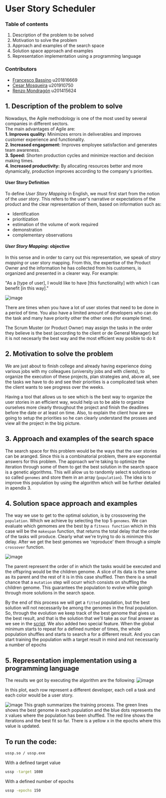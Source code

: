 # User Story Scheduler  
  
### Table of contents  
1. Description of the problem to be solved  
2. Motivation to solve the problem  
3. Approach and examples of the search space
4. Solution space approach and examples  
5. Representation implementation using a programming language  

### Contributors
- [Francesco Bassino](https://github.com/frany-oss) u201816669
- [Cesar Mosqueira](https://github.com/cesarmosqueira) u201910750
- [Renzo Mondragón](https://github.com/renxzen) u201415624


## 1. Description of the problem to solve
Nowadays, the Agile methodology is one of the most used by several companies in different sectors.  
The main advantages of Agile are:  
**1. Improves quality:** Minimizes errors in deliverables and improves customer experience and functionality.  
**2. Increased engagement:** Improves employee satisfaction and generates team awareness.  
**3. Speed:** Shorten production cycles and minimize reaction and decision making times.  
**4. Increased productivity:** By allocating resources better and more dynamically, production improves according to the company's priorities.  

#### User Story Definition  
  
To define _User Story Mapping_ in English, we must first start from the notion of the _user story_. This refers to the user's narrative or expectations of the product and the clear representation of them, based on information such as:  
  
- Identification 
- prioritization
- estimation of the volume of work required 
- demonstration
- complementary observations
  
#### _User Story Mapping_: objective  
  
In this sense and in order to carry out this representation, we speak of _story mapping_ or user story mapping. From this, the expertise of the Product Owner and the information he has collected from his customers, is organized and presented in a clearer way. For example:  

"As a [type of user], I would like to have [this functionality] with which I can benefit [in this way]."

![image](https://user-images.githubusercontent.com/54272736/194406376-46012a63-b69a-47b3-9ac3-c33bdfebfe29.png)

There are times when you have a lot of user stories that need to be done in a period of time. You also have a limited amount of developers who can do the task and many have priority other the other ones (for example time).

The Scrum Muster (or Product Owner) may assign the tasks in the order they believe is the best (according to the client or de General Manager) but it is not necesarly the best way and the most efficient way posible to do it


## 2. Motivation to solve the problem  
We are just about to finish college and already having experience doing various jobs with my colleagues (university jobs and with clients), to organize the execution of these projects, plan strategies and, above all, see the tasks we have to do and see their priorities is a complicated task when the client wants to see progress over the weeks. 

Having a tool that allows us to see which is the best way to organize the user stories in an efficient way, would help us to be able to organize ourselves more clearly throughout the project and finish the deadlines before the date or at least on time.  Also, to explain the client how are we going to setup the priorities so he can clearly understand the prosses and view all the project in the big picture.


## 3. Approach and examples of the search space
The search space for this problem would be the ways that the user stories can be aranged. Since this is a combinatorial problem, there are exponential answers for this problem. The approach we're taking to optimize the iteration through some of them to get the best solution in the search space is a genetic algorithms. This will allow us to randomly select `N` solutions or so called `genomes` and store them in an array (`population`). The idea is to improve this population by using the algorithm which will be further detailed in apendix 3.

## 4. Solution space approach and examples
The way we use to get to the optimal solution, is by crossovering the `population`. Which we achieve by selecting the top 5 `genomes`. We can evaluate which gemomes are the best by a `fitness function` which in this case will be the `makespan` function, that returns the total delay that the order of the tasks will produce. Clearly what we're trying to do is minimze this delay. After we get the best genomes we 'reproduce' them through a simple `crossover` function.

![image](https://user-images.githubusercontent.com/48858334/194410271-ae6a9559-ec9f-4c03-a362-42bc139f425f.png)

The parent represent the order of in which the tasks would be executed and the offspring would be the children genome. A slice of its data is the same as its parent and the rest of it is in this case shuffled. Then there is a small chance that a `mutation` step will ocurr which consists on shuffling the children genome. This guarantees the population to evolve while goingh through more solutions in the search space. 

By the end of this process we will get a `fitted` population, but the best solution will not necessarily be among the genomes in the final population. So, through the evolution we keep track of the best genome that gives us the best result, and that is the solution that we'll take as our final answer as we see in the [script](https://github.com/Cesarmosqueira/schedule-user-stories/blob/master/main.py). We also added two special feature. When the global minimum starts to repeat for a defined number of times, the whole population shuffles and starts to search a for a different result. And you can start training the population with a target result in mind and not necessarily a number of epochs

## 5. Representation implementation using a programming language

The results we got by executing the algorithm are the following:
![image](https://user-images.githubusercontent.com/48858334/194429612-2028cf14-d887-4221-9fee-a6227e5336b4.png)

In this plot, each row represent a different developer, each cell a task and each color would be a user story.

![image](https://user-images.githubusercontent.com/48858334/194429649-0787a7f8-ec24-420b-828e-8780e661837b.png)
This graph summarizes the training process. The green lines shows the best genome in each population and the blue dots represents the `X` values where the population has been shuffled. The red line shows the iterations and the best fit so far. There is a yellow x in the epochs where this value is updated.

## To run the code:
```bash
ussp.so / ussp.exe
```
With a defined target value
```bash
ussp -target 1080
```
With a defined number of epochs
```bash
ussp -epochs 150
```
